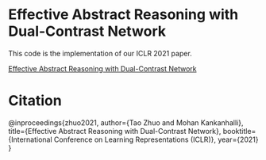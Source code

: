# Effective Abstract Reasoning with Dual-Contrast Network
This code is the implementation of our ICLR 2021 paper.

[Effective Abstract Reasoning with Dual-Contrast Network](https://openreview.net/forum?id=ldxlzGYWDmW)  

# Citation
@inproceedings{zhuo2021,
    author={Tao Zhuo and Mohan Kankanhalli},
    title={Effective Abstract Reasoning with Dual-Contrast Network},
    booktitle={International Conference on Learning Representations (ICLR)},
    year={2021}
}
